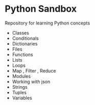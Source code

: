 # Python Sandbox
Repository for learning Python concepts

- Classes
- Conditionals
- Dictionaries
- Files
- Functions
- Lists
- Loops 
- Map , Filter , Reduce
- Modules
- Working with json
- Strings
- Tuples
- Variables